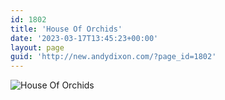 ```yaml
---
id: 1802
title: 'House Of Orchids'
date: '2023-03-17T13:45:23+00:00'
layout: page
guid: 'http://new.andydixon.com/?page_id=1802'
---
```


![House Of Orchids](https://i0.wp.com/assets.g8x2.ldn.idrivee2-23.com/posters/House%20Of%20Orchids%2001.jpg?w=1200&ssl=1 "House Of Orchids")